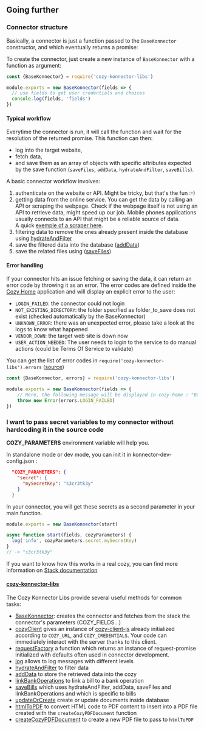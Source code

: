 ## Going further

### Connector structure

Basically, a connector is just a function passed to the `BaseKonnector` constructor, and which
eventually returns a promise:

To create the connector, just create a new instance of `BaseKonnector` with a function as argument:

```js
const {BaseKonnector} = require('cozy-konnector-libs')

module.exports = new BaseKonnector(fields => {
  // use fields to get user credentials and choices
  console.log(fields, 'fields')
})
```

#### Typical workflow

Everytime the connector is run, it will call the function and wait for the resolution of the returned promise.
This function can then:

- log into the target website,
- fetch data,
- and save them as an array of objects with specific attributes expected by the save function (`saveFiles`, `addData`, `hydrateAndFilter`, `saveBills`).

A basic connector workflow involves:

1. authenticate on the website or API. Might be tricky, but that's the fun :-)
2. getting data from the online service. You can get the data by calling an API or scraping the webpage. Check if the webpage itself is not using an API to retrieve data, might speed up our job. Mobile phones applications usually connects to an API that might be a reliable source of data.
   </br>A quick [exemple of a scraper here](#How-do-I-scrape-my-data-from-a-website).
3. filtering data to remove the ones already present inside the database using [hydrateAndFilter](https://docs.cozy.io/en/cozy-konnector-libs/api/#module_hydrateAndFilter)
4. save the filtered data into the database ([addData](https://docs.cozy.io/en/cozy-konnector-libs/api/#adddata))
5. save the related files using ([saveFiles](https://docs.cozy.io/en/cozy-konnector-libs/api/#savefiles))

#### Error handling

If your connector hits an issue fetching or saving the data, it can return an error code by throwing it as an error. The error codes are defined inside the [Cozy Home][] application and will display an explicit error to the user:

- `LOGIN_FAILED`: the connector could not login
- `NOT_EXISTING_DIRECTORY`: the folder specified as folder_to_save does not exist (checked automatically by the BaseKonnector)
- `UNKNOWN_ERROR`: there was an unexpected error, please take a look at the logs to know what happened
- `VENDOR_DOWN`: the target web site is down now
- `USER_ACTION_NEEDED`: The user needs to login to the service to do manual actions (could be Terms Of Service to validate)

You can get the list of error codes in `require('cozy-konnector-libs').errors` ([source](https://github.com/konnectors/libs/blob/master/packages/cozy-konnector-libs/src/helpers/errors.js))

```js
const {BaseKonnector, errors} = require('cozy-konnector-libs')

module.exports = new BaseKonnector(fields => {
    // Here, the following message will be displayed in cozy-home : "Bad credentials. Check the konnector fields and run the connection again."
    throw new Error(errors.LOGIN_FAILED)
})
```

### I want to pass secret variables to my connector without hardcoding it in the source code

**COZY_PARAMETERS** environment variable will help you.

In standalone mode or dev mode, you can init it in konnector-dev-config.json :

```json
  "COZY_PARAMETERS": {
    "secret": {
      "mySecretKey": "s3cr3tk3y"
    }
  }
```

In your connector, you will get these secrets as a second parameter in your main function.

```js
module.exports = new BaseKonnector(start)

async function start(fields, cozyParameters) {
  log('info', cozyParameters.secret.mySecretKey)
}
// -> "s3cr3tk3y"
```

If you want to know how this works in a real cozy, you can find more information on [Stack documentation](https://docs.cozy.io/en/cozy-stack/konnectors-workflow/#secrets-that-are-not-oauth)

#### [cozy-konnector-libs][]

The Cozy Konnector Libs provide several useful methods for common tasks:

- [BaseKonnector](https://docs.cozy.io/en/cozy-konnector-libs/api/#basekonnector): creates the connector and fetches from the stack the connector's parameters (COZY_FIELDS...)
- [cozyClient](https://docs.cozy.io/en/cozy-konnector-libs/api/#cozyclient) gives an instance of [cozy-client-js][] already initialized according to `COZY_URL`, and `COZY_CREDENTIALS`. Your code can immediately interact with the server thanks to this client.
- [requestFactory](https://docs.cozy.io/en/cozy-konnector-libs/api/#module_requestFactory) a function which returns an instance of request-promise initialized with defaults often used in connector development.
- [log](https://github.com/cozy/cozy-konnector-libs/blob/3cad316bac1898ef3c2656577af786f6549b40b0/packages/cozy-logger/src/index.js#L35-L41) allows to log messages with different levels
- [hydrateAndFilter](https://docs.cozy.io/en/cozy-konnector-libs/api/#hydrateAndFilter) to filter data
- [addData](https://docs.cozy.io/en/cozy-konnector-libs/api/#adddata) to store the retrieved data into the cozy
- [linkBankOperations](https://docs.cozy.io/en/cozy-konnector-libs/api/#linkbankoperations) to link a bill to a bank operation
- [saveBills](https://docs.cozy.io/en/cozy-konnector-libs/api/#savebills) which uses hydrateAndFilter, addData, saveFiles and linkBankOperations and which is specific to bills
- [updateOrCreate](https://docs.cozy.io/en/cozy-konnector-libs/api/#updateorcreate) create or update documents inside database
- [htmlToPDF](<>) to convert HTML code to PDF content to insert into a PDF file created with the `createCozyPDFDocument` function
- [createCozyPDFDocument](<>) to create a new PDF file to pass to `htmlToPDF`

[Cozy Home]: https://github.com/cozy/cozy-home

[cozy-konnector-libs]: https://github.com/konnectors/libs

[cozy-client-js]: https://github.com/cozy/cozy-client-js
